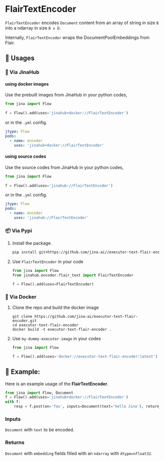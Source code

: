 # FlairTextEncoder

`FlairTextEncoder` encodes `Document` content from an array of string in size `B` into a ndarray in size `B x D`.
 
Internally, `FlairTextEncoder` wraps the DocumentPoolEmbeddings from Flair.

## 🚀 Usages

### 🚚 Via JinaHub

#### using docker images
Use the prebuilt images from JinaHub in your python codes, 

```python
from jina import Flow
	
f = Flow().add(uses='jinahub+docker://FlairTextEncoder')
```

or in the `.yml` config.
	
```yaml
jtype: Flow
pods:
  - name: encoder
    uses: 'jinahub+docker://FlairTextEncoder'
```

#### using source codes
Use the source codes from JinaHub in your python codes,

```python
from jina import Flow
	
f = Flow().add(uses='jinahub://FlairTextEncoder')
```

or in the `.yml` config.

```yaml
jtype: Flow
pods:
  - name: encoder
    uses: 'jinahub://FlairTextEncoder'
```


### 📦️ Via Pypi

1. Install the package.

	```bash
	pip install git+https://github.com/jina-ai//executor-text-flair-encoder.git
	```

1. Use `FlairTextEncoder` in your code

	```python
	from jina import Flow
	from jinahub.encoder.flair_text import FlairTextEncoder
	
	f = Flow().add(uses=FlairTextEncoder)
	```


### 🐳 Via Docker

1. Clone the repo and build the docker image

	```shell
	git clone https://github.com/jina-ai/executor-text-flair-encoder.git
	cd executor-text-flair-encoder
	docker build -t executor-text-flair-encoder .
	```

1. Use `my-dummy-executor-image` in your codes

	```python
	from jina import Flow
	
	f = Flow().add(uses='docker://executor-text-flair-encoder:latest')
	```
 
## 🎉 Example:

Here is an example usage of the **FlairTextEncoder**.

```python
from jina import Flow, Document
f = Flow().add(uses='jinahub+docker://FlairTextEncoder')
with f:
    resp = f.post(on='foo', inputs=Document(text='hello Jina'), return_resutls=True)
```

### Inputs 

`Document` with `text` to be encoded.

### Returns

`Document` with `embedding` fields filled with an `ndarray`  with `dtype=nfloat32`.
